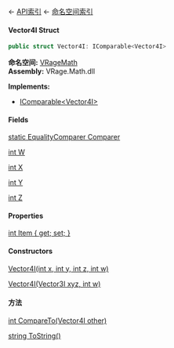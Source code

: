 ← [API索引](Api-Index) ← [命名空间索引](Namespace-Index)

#### Vector4I Struct

```csharp
public struct Vector4I: IComparable<Vector4I>
```

**命名空间:** [VRageMath](VRageMath)  
**Assembly:** VRage.Math.dll

**Implements:**  
* [IComparable&lt;Vector4I&gt;](https://docs.microsoft.com/en-us/dotnet/api/System.IComparable-1?view=netframework-4.6)

#### Fields

[static EqualityComparer Comparer](VRageMath.Vector4I.Comparer)

> 

[int W](VRageMath.Vector4I.W)

> 

[int X](VRageMath.Vector4I.X)

> 

[int Y](VRageMath.Vector4I.Y)

> 

[int Z](VRageMath.Vector4I.Z)

> 

#### Properties

[int Item { get; set; }](VRageMath.Vector4I.Item)

> 

#### Constructors

[Vector4I(int x, int y, int z, int w)](VRageMath.Vector4I..ctor)

> 

[Vector4I(Vector3I xyz, int w)](VRageMath.Vector4I..ctor)

> 

#### 方法

[int CompareTo(Vector4I other)](VRageMath.Vector4I.CompareTo)

> 

[string ToString()](VRageMath.Vector4I.ToString)

> 

